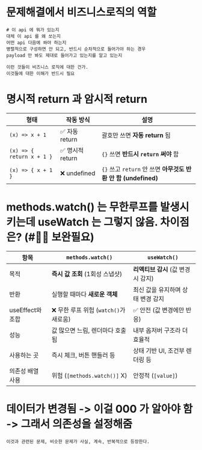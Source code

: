 

# 문제해결에서 비즈니스로직의 역할
```
# 이 api 에 뭐가 있는지 
대체 이 api 를 왜 쏘는지 
어떤 api 다음에 쏴야 하는지 
병렬적으로 구성하면 안 되고, 반드시 순차적으로 들어가야 하는 경우 
payload 만 봐도 제대로 들어가고 있는지를 알고 있는지 

이런 것들이 비즈니스 로직에 대한 건가. 
이것들에 대한 이해가 반드시 필요 
```

# 명시적 return 과 암시적 return 
| 형태                        | 작동 방식        | 설명                                                |
| ------------------------- | ------------ | ------------------------------------------------- |
| `(x) => x + 1`            | ✅ 자동 return  | 괄호만 쓰면 **자동 return** 됨                            |
| `(x) => { return x + 1 }` | ✅ 명시적 return | `{}` 쓰면 **반드시 `return` 써야** 함                     |
| `(x) => { x + 1 }`        | ❌ undefined  | `{}` 쓰고 `return` 안 쓰면 **아무것도 반환 안 함 (undefined)** |


# methods.watch() 는 무한루프를 발생시키는데 useWatch 는 그렇지 않음. 차이점은? (#📛📛 보완필요)
| 항목            | `methods.watch()`           | `useWatch()`            |
| ------------- | --------------------------- | ----------------------- |
| 목적            | **즉시 값 조회** (1회성 스냅샷)       | **리액티브 감시** (값 변경 시 감지) |
| 반환            | 실행할 때마다 **새로운 객체**          | 최신 값을 유지하며 상태 변경 감지     |
| useEffect와 조합 | ❌ 무한 루프 위험 (`watch()`가 새로움) | ✅ 안전 (값 변경에만 반응)        |
| 성능            | 값 많으면 느림, 렌더마다 호출됨          | 내부 옵저버 구조라 더 효율적        |
| 사용하는 곳        | 즉시 체크, 버튼 핸들러 등             | 상태 기반 UI, 조건부 렌더링 등     |
| 의존성 배열 사용     | 위험 (`[methods.watch()]` X)  | 안정적 (`[value]`)         |



# 데이터가 변경됨 -> 이걸 000 가 알아야 함 -> 그래서 의존성을 설정해줌 
```
이것과 관련된 문제, 비슷한 문제가 사실, 계속, 반복적으로 등장한다. 
```